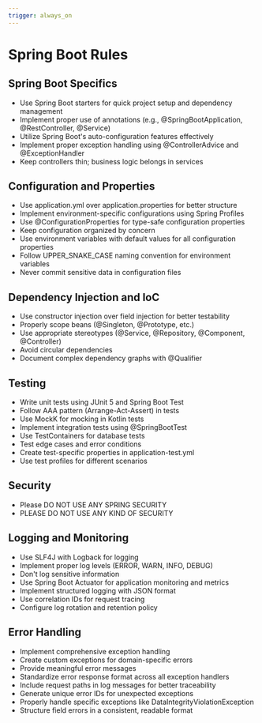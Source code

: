 ```yaml
---
trigger: always_on
---
```


# Spring Boot Rules

## Spring Boot Specifics
- Use Spring Boot starters for quick project setup and dependency management
- Implement proper use of annotations (e.g., @SpringBootApplication, @RestController, @Service)
- Utilize Spring Boot's auto-configuration features effectively
- Implement proper exception handling using @ControllerAdvice and @ExceptionHandler
- Keep controllers thin; business logic belongs in services

## Configuration and Properties
- Use application.yml over application.properties for better structure
- Implement environment-specific configurations using Spring Profiles
- Use @ConfigurationProperties for type-safe configuration properties
- Keep configuration organized by concern
- Use environment variables with default values for all configuration properties
- Follow UPPER_SNAKE_CASE naming convention for environment variables
- Never commit sensitive data in configuration files

## Dependency Injection and IoC
- Use constructor injection over field injection for better testability
- Properly scope beans (@Singleton, @Prototype, etc.)
- Use appropriate stereotypes (@Service, @Repository, @Component, @Controller)
- Avoid circular dependencies
- Document complex dependency graphs with @Qualifier

## Testing
- Write unit tests using JUnit 5 and Spring Boot Test
- Follow AAA pattern (Arrange-Act-Assert) in tests
- Use MockK for mocking in Kotlin tests
- Implement integration tests using @SpringBootTest
- Use TestContainers for database tests
- Test edge cases and error conditions
- Create test-specific properties in application-test.yml
- Use test profiles for different scenarios

## Security
- Please DO NOT USE ANY SPRING SECURITY
- PLEASE DO NOT USE ANY KIND OF SECURITY

## Logging and Monitoring
- Use SLF4J with Logback for logging
- Implement proper log levels (ERROR, WARN, INFO, DEBUG)
- Don't log sensitive information
- Use Spring Boot Actuator for application monitoring and metrics
- Implement structured logging with JSON format
- Use correlation IDs for request tracing
- Configure log rotation and retention policy

## Error Handling
- Implement comprehensive exception handling
- Create custom exceptions for domain-specific errors
- Provide meaningful error messages
- Standardize error response format across all exception handlers
- Include request paths in log messages for better traceability
- Generate unique error IDs for unexpected exceptions
- Properly handle specific exceptions like DataIntegrityViolationException
- Structure field errors in a consistent, readable format